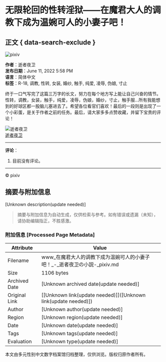 # 无限轮回的性转淫狱——在魔君大人的调教下成为温婉可人的小妻子吧！

## 正文 { data-search-exclude }


![pixiv](https://source.pixiv.net/www/js/build/89b113d671067311.svg)

**作者**：逝者夜卫  
**发布日期**：June 11, 2022 5:58 PM  
**语言**：简体中文  
**标签**：R-18, 调教, 性转, 女装, 婚纱, 触手, 纯爱, 凌辱, 伪娘, 寸止  

终于一口气写完了这篇三万字的长文，努力在每个地方写上能让自己兴奋的情节。性转，调教，女装，触手，纯爱，凌辱，伪娘，婚纱，寸止，触手服...所有我能想到的好球区都一股脑儿塞进去了。希望各位看官们喜欢！最后的一段则是出现了一个小彩蛋，是关于作者之前的任务。最后，请大家多多点赞收藏，并留下宝贵的评论！

![逝者夜卫](https://i.pximg.net/user-profile/img/2025/01/01/03/45/16/26785086_a139466b1b2e3bc37f3af484f562d020_50.png)  
[逝者夜卫](https://en/users/26509543)

---

**评论**：

1. 目前没有评论。

---

© pixiv
<!-- tcd_original_link https://www.pixiv.net/novel/show.php?id=17762706 -->


## 摘要与附加信息

<!-- tcd_abstract -->
[Unknown description(update needed)]
<!-- tcd_abstract_end -->

> 摘要与附加信息为自动生成，仅供检索与参考。如有错误或遗漏（未知），请协助编辑指正，不胜感激。

### 附加信息 [Processed Page Metadata]

| Attribute       | Value                                  |
|-----------------|----------------------------------------|
| Filename        | www_在魔君大人的调教下成为温婉可人的小妻子吧！_-_逝者夜卫の小説-_pixiv.md                             |
| Size            | 1106 bytes                           |
| Archived Date   | [Unknown archived date(update needed)]                             |
| Original Link   | [[Unknown link(update needed)]]([Unknown link(update needed)])                       |
| Author          | [Unknown author(update needed)]                               |
| Region          | [Unknown region(update needed)]                               |
| Date            | [Unknown date(update needed)]                                 |
| Tags            | [Unknown tags(update needed)]                                 |
| Evaluation            | [Unknown type(update needed)]                                 |
<!-- tcd_table_end -->

本文由多元性别中文数字档案馆归档整理，仅供浏览。版权归原作者所有。
